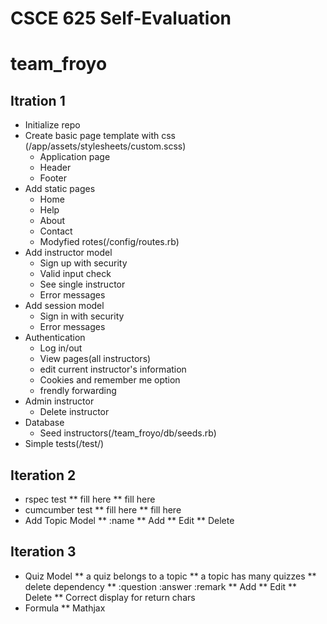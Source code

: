 # CSCE 625 Self-Evaluation

# team_froyo

## Itration 1

* Initialize repo
* Create basic page template with css (/app/assets/stylesheets/custom.scss)
  * Application page
  * Header
  * Footer
* Add static pages
  * Home
  * Help
  * About
  * Contact
  * Modyfied rotes(/config/routes.rb)
* Add instructor model
  * Sign up with security
  * Valid input check
  * See single instructor
  * Error messages
* Add session model
  * Sign in with security
  * Error messages
* Authentication
  * Log in/out
  * View pages(all instructors)
  * edit current instructor's information
  * Cookies and remember me option
  * frendly forwarding
* Admin instructor
  * Delete instructor
* Database
  * Seed instructors(/team_froyo/db/seeds.rb)
* Simple tests(/test/)

## Iteration 2

* rspec test
  ** fill here
  ** fill here
* cumcumber test
  ** fill here
  ** fill here
* Add Topic Model
  ** :name
  ** Add
  ** Edit
  ** Delete
  
## Iteration 3

* Quiz Model
  ** a quiz belongs to a topic
  ** a topic has many quizzes
  ** delete dependency
  ** :question :answer :remark
  ** Add
  ** Edit
  ** Delete
  ** Correct display for return chars
* Formula
  ** Mathjax
  

